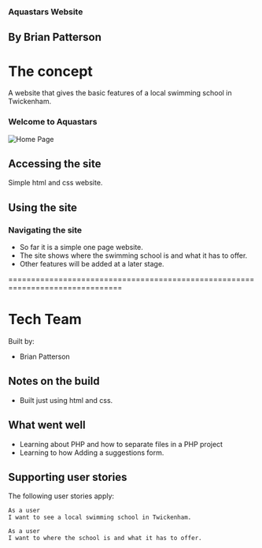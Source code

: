 ### Aquastars Website

## By Brian Patterson

# The concept

A website that gives the basic features of a local swimming school in Twickenham.

### Welcome to Aquastars
![Home Page](http://i.imgur.com/nV8stxm.png)

## Accessing the site

Simple html and css website.

## Using the site

### Navigating the site

* So far it is a simple one page website.
* The site shows where the swimming school is and what it has to offer.
* Other features will be added at a later stage.

===============================================================================

# Tech Team

Built by:

 - Brian Patterson


## Notes on the build
* Built just using html and css.


## What went well

* Learning about PHP and how to separate files in a PHP project
* Learning to how Adding a suggestions form.

## Supporting user stories

The following user stories apply:
```
As a user
I want to see a local swimming school in Twickenham.
```
```
As a user
I want to where the school is and what it has to offer.
```
